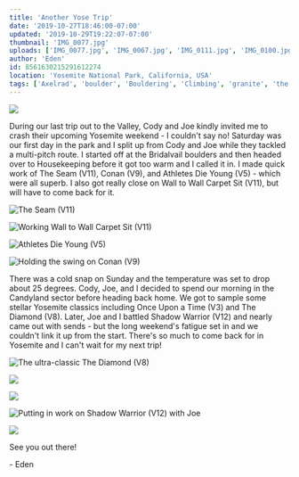 ```yaml
---
title: 'Another Yose Trip'
date: '2019-10-27T18:46:00-07:00'
updated: '2019-10-29T19:22:07-07:00'
thumbnail: 'IMG_0077.jpg'
uploads: ['IMG_0077.jpg', 'IMG_0067.jpg', 'IMG_0111.jpg', 'IMG_0100.jpg', 'IMG_0072.jpg', 'IMG_0089.jpg', 'IMG_0104.JPG', 'IMG_0106.JPG', 'IMG_0107.JPG', 'IMG_0098.jpg']
author: 'Eden'
id: 8561630215291612274
location: 'Yosemite National Park, California, USA'
tags: ['Axelrad', 'boulder', 'Bouldering', 'Climbing', 'granite', 'the seam', 'Valley', 'yosemite']
---
```


![](uploads/IMG_0077.jpg)

During our last trip out to the Valley, Cody and Joe kindly invited me to crash their upcoming Yosemite weekend - I couldn't say no! Saturday was our first day in the park and I split up from Cody and Joe while they tackled a multi-pitch route. I started off at the Bridalvail boulders and then headed over to Housekeeping before it got too warm and I called it in. I made quick work of The Seam (V11), Conan (V9), and Athletes Die Young (V5) \- which were all superb. I also got really close on Wall to Wall Carpet Sit (V11), but will have to come back for it.

![The Seam (V11)](uploads/IMG_0067.jpg)

![Working Wall to Wall Carpet Sit (V11)](uploads/IMG_0111.jpg)

![Athletes Die Young (V5)](uploads/IMG_0100.jpg)

![Holding the swing on Conan (V9)](uploads/IMG_0072.jpg)

There was a cold snap on Sunday and the temperature was set to drop about 25 degrees. Cody, Joe, and I decided to spend our morning in the Candyland sector before heading back home. We got to sample some stellar Yosemite classics including Once Upon a Time (V3) and The Diamond (V8). Later, Joe and I battled Shadow Warrior (V12) and nearly came out with sends - but the long weekend's fatigue set in and we couldn't link it up from the start. There's so much to come back for in Yosemite and I can't wait for my next trip!

![The ultra-classic The Diamond (V8)](uploads/IMG_0089.jpg)

![](uploads/IMG_0104.JPG)

![](uploads/IMG_0106.JPG)

![Putting in work on Shadow Warrior (V12) with Joe](uploads/IMG_0107.JPG)

![](uploads/IMG_0098.jpg)

See you out there!

\- Eden
